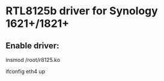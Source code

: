 # RTL8125b driver for Synology 1621+/1821+

## Enable driver:

insmod /root/r8125.ko

ifconfig eth4 up
